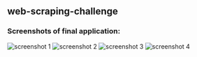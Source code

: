 ## web-scraping-challenge

### Screenshots of final application:

![screenshot 1](Mission_to_Mars/images/webpage-1.PNG)
![screenshot 2](Mission_to_Mars/images/webpage-2.PNG)
![screenshot 3](Mission_to_Mars/images/webpage-3.PNG)
![screenshot 4](Mission_to_Mars/images/webpage-4.PNG)
